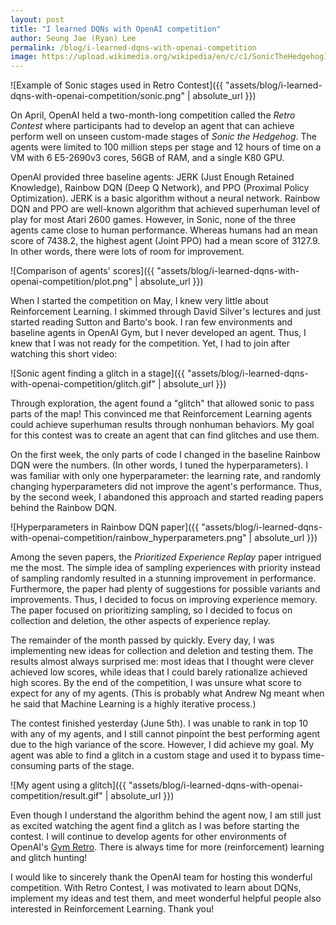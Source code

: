 ```yaml
---
layout: post
title: "I learned DQNs with OpenAI competition"
author: Seung Jae (Ryan) Lee
permalink: /blog/i-learned-dqns-with-openai-competition
image: https://upload.wikimedia.org/wikipedia/en/c/c1/SonicTheHedgehog1.png
---
```


![Example of Sonic stages used in Retro Contest]({{ "assets/blog/i-learned-dqns-with-openai-competition/sonic.png" | absolute_url }})

On April, OpenAI held a two-month-long competition called the *Retro Contest* where participants had to develop an agent that can achieve perform well on unseen custom-made stages of *Sonic the Hedgehog*. The agents were limited to 100 million steps per stage and 12 hours of time on a VM with 6 E5-2690v3 cores, 56GB of RAM, and a single K80 GPU.

OpenAI provided three baseline agents: JERK (Just Enough Retained Knowledge), Rainbow DQN (Deep Q Network), and PPO (Proximal Policy Optimization). JERK is a basic algorithm without a neural network. Rainbow DQN and PPO are well-known algorithm that achieved superhuman level of play for most Atari 2600 games. However, in Sonic, none of the three agents came close to human performance. Whereas humans had an mean score of 7438.2, the highest agent (Joint PPO) had a mean score of 3127.9. In other words, there were lots of room for improvement.

![Comparison of agents' scores]({{ "assets/blog/i-learned-dqns-with-openai-competition/plot.png" | absolute_url }})

When I started the competition on May, I knew very little about Reinforcement Learning. I skimmed through David Silver's lectures and just started reading Sutton and Barto's book. I ran few environments and baseline agents in OpenAI Gym, but I never developed an agent. Thus, I knew that I was not ready for the competition. Yet, I had to join after watching this short video:

![Sonic agent finding a glitch in a stage]({{ "assets/blog/i-learned-dqns-with-openai-competition/glitch.gif" | absolute_url }})

Through exploration, the agent found a "glitch" that allowed sonic to pass parts of the map! This convinced me that Reinforcement Learning agents could achieve superhuman results through nonhuman behaviors. My goal for this contest was to create an agent that can find glitches and use them.

On the first week, the only parts of code I changed in the baseline Rainbow DQN were the numbers. (In other words, I tuned the hyperparameters). I was familiar with only one hyperparameter: the learning rate, and randomly changing hyperparameters did not improve the agent's performance. Thus, by the second week, I abandoned this approach and started reading papers behind the Rainbow DQN.

![Hyperparameters in Rainbow DQN paper]({{ "assets/blog/i-learned-dqns-with-openai-competition/rainbow_hyperparameters.png" | absolute_url }})

Among the seven papers, the *Prioritized Experience Replay* paper intrigued me the most. The simple idea of sampling experiences with priority instead of sampling randomly resulted in a stunning improvement in performance. Furthermore, the paper had plenty of suggestions for possible variants and improvements. Thus, I decided to focus on improving experience memory. The paper focused on prioritizing sampling, so I decided to focus on collection and deletion, the other aspects of experience replay.

The remainder of the month passed by quickly. Every day, I was implementing new ideas for collection and deletion and testing them. The results almost always surprised me: most ideas that I thought were clever achieved low scores, while ideas that I could barely rationalize achieved high scores. By the end of the competition, I was unsure what score to expect for any of my agents. (This is probably what Andrew Ng meant when he said that Machine Learning is a highly iterative process.)

The contest finished yesterday (June 5th). I was unable to rank in top 10 with any of my agents, and I still cannot pinpoint the best performing agent due to the high variance of the score. However, I did achieve my goal. My agent was able to find a glitch in a custom stage and used it to bypass time-consuming parts of the stage.

![My agent using a glitch]({{ "assets/blog/i-learned-dqns-with-openai-competition/result.gif" | absolute_url }})

Even though I understand the algorithm behind the agent now, I am still just as excited watching the agent find a glitch as I was before starting the contest. I will continue to develop agents for other environments of OpenAI's [Gym Retro](https://blog.openai.com/gym-retro/). There is always time for more (reinforcement) learning and glitch hunting!

I would like to sincerely thank the OpenAI team for hosting this wonderful competition. With Retro Contest, I was motivated  to learn about DQNs, implement my ideas and test them, and meet wonderful helpful people also interested in Reinforcement Learning. Thank you!